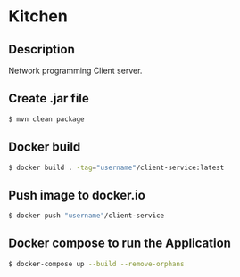 # Kitchen

## Description

Network programming Client server.

## Create .jar file

```bash
$ mvn clean package
```

## Docker build

```bash
$ docker build . -tag="username"/client-service:latest
```

## Push image to docker.io

```bash
$ docker push "username"/client-service
```

## Docker compose to run the Application

```bash
$ docker-compose up --build --remove-orphans
```